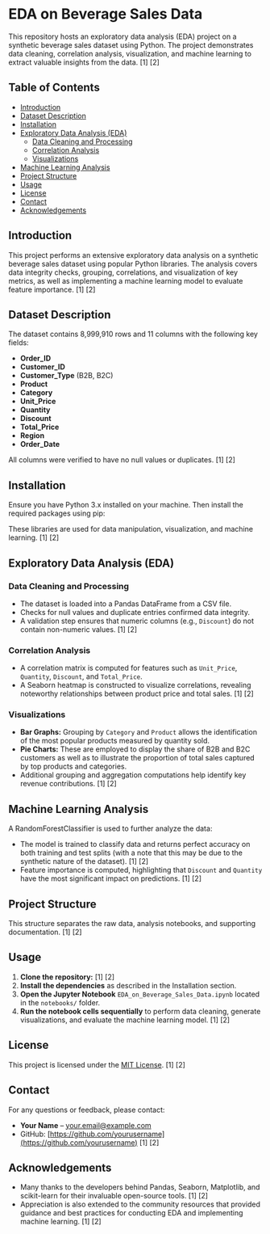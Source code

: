 # EDA on Beverage Sales Data

This repository hosts an exploratory data analysis (EDA) project on a synthetic beverage sales dataset using Python. The project demonstrates data cleaning, correlation analysis, visualization, and machine learning to extract valuable insights from the data. [1] [2]

## Table of Contents

- [Introduction](#introduction)
- [Dataset Description](#dataset-description)
- [Installation](#installation)
- [Exploratory Data Analysis (EDA)](#exploratory-data-analysis-eda)
  - [Data Cleaning and Processing](#data-cleaning-and-processing)
  - [Correlation Analysis](#correlation-analysis)
  - [Visualizations](#visualizations)
- [Machine Learning Analysis](#machine-learning-analysis)
- [Project Structure](#project-structure)
- [Usage](#usage)
- [License](#license)
- [Contact](#contact)
- [Acknowledgements](#acknowledgements)

## Introduction

This project performs an extensive exploratory data analysis on a synthetic beverage sales dataset using popular Python libraries. The analysis covers data integrity checks, grouping, correlations, and visualization of key metrics, as well as implementing a machine learning model to evaluate feature importance. [1] [2]

## Dataset Description

The dataset contains 8,999,910 rows and 11 columns with the following key fields:
- **Order_ID**
- **Customer_ID**
- **Customer_Type** (B2B, B2C)
- **Product**
- **Category**
- **Unit_Price**
- **Quantity**
- **Discount**
- **Total_Price**
- **Region**
- **Order_Date**

All columns were verified to have no null values or duplicates. [1] [2]

## Installation

Ensure you have Python 3.x installed on your machine. Then install the required packages using pip:


These libraries are used for data manipulation, visualization, and machine learning. [1] [2]

## Exploratory Data Analysis (EDA)

### Data Cleaning and Processing

- The dataset is loaded into a Pandas DataFrame from a CSV file.
- Checks for null values and duplicate entries confirmed data integrity.
- A validation step ensures that numeric columns (e.g., `Discount`) do not contain non-numeric values. [1] [2]

### Correlation Analysis

- A correlation matrix is computed for features such as `Unit_Price`, `Quantity`, `Discount`, and `Total_Price`.
- A Seaborn heatmap is constructed to visualize correlations, revealing noteworthy relationships between product price and total sales. [1] [2]

### Visualizations

- **Bar Graphs:** Grouping by `Category` and `Product` allows the identification of the most popular products measured by quantity sold.
- **Pie Charts:** These are employed to display the share of B2B and B2C customers as well as to illustrate the proportion of total sales captured by top products and categories.
- Additional grouping and aggregation computations help identify key revenue contributions. [1] [2]

## Machine Learning Analysis

A RandomForestClassifier is used to further analyze the data:
- The model is trained to classify data and returns perfect accuracy on both training and test splits (with a note that this may be due to the synthetic nature of the dataset). [1] [2]
- Feature importance is computed, highlighting that `Discount` and `Quantity` have the most significant impact on predictions. [1] [2]

## Project Structure


This structure separates the raw data, analysis notebooks, and supporting documentation. [1] [2]

## Usage

1. **Clone the repository:**
[1] [2]
2. **Install the dependencies** as described in the Installation section.
3. **Open the Jupyter Notebook** `EDA_on_Beverage_Sales_Data.ipynb` located in the `notebooks/` folder.
4. **Run the notebook cells sequentially** to perform data cleaning, generate visualizations, and evaluate the machine learning model. [1] [2]

## License

This project is licensed under the [MIT License](LICENSE). [1] [2]

## Contact

For any questions or feedback, please contact:  
- **Your Name** – [your.email@example.com](mailto:your.email@example.com)  
- GitHub: [https://github.com/yourusername](https://github.com/yourusername) [1] [2]

## Acknowledgements

- Many thanks to the developers behind Pandas, Seaborn, Matplotlib, and scikit-learn for their invaluable open-source tools. [1] [2]
- Appreciation is also extended to the community resources that provided guidance and best practices for conducting EDA and implementing machine learning. [1] [2]
